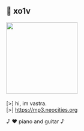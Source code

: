 ## 🌙 xo1v

<img src="https://github.com/user-attachments/assets/8183cdcd-9d58-4cde-a561-b0f7b2ec9353" width="190" height="190"> \
\
[>] hi, im vastra. \
[>] https://mp3.neocities.org

♪ ♥️ piano and guitar ♪
